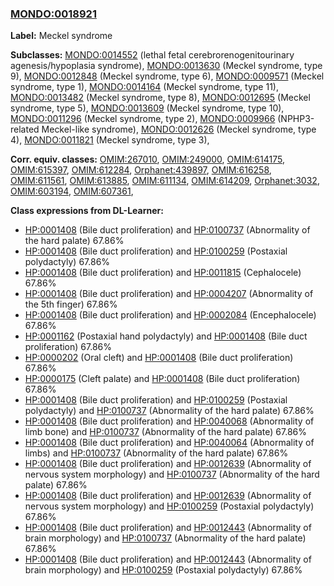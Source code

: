 
### [MONDO:0018921](http://purl.obolibrary.org/obo/MONDO_0018921)
**Label:** Meckel syndrome

**Subclasses:** [MONDO:0014552](http://purl.obolibrary.org/obo/MONDO_0014552) (lethal fetal cerebrorenogenitourinary agenesis/hypoplasia syndrome), [MONDO:0013630](http://purl.obolibrary.org/obo/MONDO_0013630) (Meckel syndrome, type 9), [MONDO:0012848](http://purl.obolibrary.org/obo/MONDO_0012848) (Meckel syndrome, type 6), [MONDO:0009571](http://purl.obolibrary.org/obo/MONDO_0009571) (Meckel syndrome, type 1), [MONDO:0014164](http://purl.obolibrary.org/obo/MONDO_0014164) (Meckel syndrome, type 11), [MONDO:0013482](http://purl.obolibrary.org/obo/MONDO_0013482) (Meckel syndrome, type 8), [MONDO:0012695](http://purl.obolibrary.org/obo/MONDO_0012695) (Meckel syndrome, type 5), [MONDO:0013609](http://purl.obolibrary.org/obo/MONDO_0013609) (Meckel syndrome, type 10), [MONDO:0011296](http://purl.obolibrary.org/obo/MONDO_0011296) (Meckel syndrome, type 2), [MONDO:0009966](http://purl.obolibrary.org/obo/MONDO_0009966) (NPHP3-related Meckel-like syndrome), [MONDO:0012626](http://purl.obolibrary.org/obo/MONDO_0012626) (Meckel syndrome, type 4), [MONDO:0011821](http://purl.obolibrary.org/obo/MONDO_0011821) (Meckel syndrome, type 3), 

**Corr. equiv. classes:** [OMIM:267010](http://purl.obolibrary.org/obo/OMIM_267010), [OMIM:249000](http://purl.obolibrary.org/obo/OMIM_249000), [OMIM:614175](http://purl.obolibrary.org/obo/OMIM_614175), [OMIM:615397](http://purl.obolibrary.org/obo/OMIM_615397), [OMIM:612284](http://purl.obolibrary.org/obo/OMIM_612284), [Orphanet:439897](http://www.orpha.net/ORDO/Orphanet_439897), [OMIM:616258](http://purl.obolibrary.org/obo/OMIM_616258), [OMIM:611561](http://purl.obolibrary.org/obo/OMIM_611561), [OMIM:613885](http://purl.obolibrary.org/obo/OMIM_613885), [OMIM:611134](http://purl.obolibrary.org/obo/OMIM_611134), [OMIM:614209](http://purl.obolibrary.org/obo/OMIM_614209), [Orphanet:3032](http://www.orpha.net/ORDO/Orphanet_3032), [OMIM:603194](http://purl.obolibrary.org/obo/OMIM_603194), [OMIM:607361](http://purl.obolibrary.org/obo/OMIM_607361), 

**Class expressions from DL-Learner:**

- [HP:0001408](http://purl.obolibrary.org/obo/HP_0001408) (Bile duct proliferation) and [HP:0100737](http://purl.obolibrary.org/obo/HP_0100737) (Abnormality of the hard palate) 67.86%
- [HP:0001408](http://purl.obolibrary.org/obo/HP_0001408) (Bile duct proliferation) and [HP:0100259](http://purl.obolibrary.org/obo/HP_0100259) (Postaxial polydactyly) 67.86%
- [HP:0001408](http://purl.obolibrary.org/obo/HP_0001408) (Bile duct proliferation) and [HP:0011815](http://purl.obolibrary.org/obo/HP_0011815) (Cephalocele) 67.86%
- [HP:0001408](http://purl.obolibrary.org/obo/HP_0001408) (Bile duct proliferation) and [HP:0004207](http://purl.obolibrary.org/obo/HP_0004207) (Abnormality of the 5th finger) 67.86%
- [HP:0001408](http://purl.obolibrary.org/obo/HP_0001408) (Bile duct proliferation) and [HP:0002084](http://purl.obolibrary.org/obo/HP_0002084) (Encephalocele) 67.86%
- [HP:0001162](http://purl.obolibrary.org/obo/HP_0001162) (Postaxial hand polydactyly) and [HP:0001408](http://purl.obolibrary.org/obo/HP_0001408) (Bile duct proliferation) 67.86%
- [HP:0000202](http://purl.obolibrary.org/obo/HP_0000202) (Oral cleft) and [HP:0001408](http://purl.obolibrary.org/obo/HP_0001408) (Bile duct proliferation) 67.86%
- [HP:0000175](http://purl.obolibrary.org/obo/HP_0000175) (Cleft palate) and [HP:0001408](http://purl.obolibrary.org/obo/HP_0001408) (Bile duct proliferation) 67.86%
- [HP:0001408](http://purl.obolibrary.org/obo/HP_0001408) (Bile duct proliferation) and [HP:0100259](http://purl.obolibrary.org/obo/HP_0100259) (Postaxial polydactyly) and [HP:0100737](http://purl.obolibrary.org/obo/HP_0100737) (Abnormality of the hard palate) 67.86%
- [HP:0001408](http://purl.obolibrary.org/obo/HP_0001408) (Bile duct proliferation) and [HP:0040068](http://purl.obolibrary.org/obo/HP_0040068) (Abnormality of limb bone) and [HP:0100737](http://purl.obolibrary.org/obo/HP_0100737) (Abnormality of the hard palate) 67.86%
- [HP:0001408](http://purl.obolibrary.org/obo/HP_0001408) (Bile duct proliferation) and [HP:0040064](http://purl.obolibrary.org/obo/HP_0040064) (Abnormality of limbs) and [HP:0100737](http://purl.obolibrary.org/obo/HP_0100737) (Abnormality of the hard palate) 67.86%
- [HP:0001408](http://purl.obolibrary.org/obo/HP_0001408) (Bile duct proliferation) and [HP:0012639](http://purl.obolibrary.org/obo/HP_0012639) (Abnormality of nervous system morphology) and [HP:0100737](http://purl.obolibrary.org/obo/HP_0100737) (Abnormality of the hard palate) 67.86%
- [HP:0001408](http://purl.obolibrary.org/obo/HP_0001408) (Bile duct proliferation) and [HP:0012639](http://purl.obolibrary.org/obo/HP_0012639) (Abnormality of nervous system morphology) and [HP:0100259](http://purl.obolibrary.org/obo/HP_0100259) (Postaxial polydactyly) 67.86%
- [HP:0001408](http://purl.obolibrary.org/obo/HP_0001408) (Bile duct proliferation) and [HP:0012443](http://purl.obolibrary.org/obo/HP_0012443) (Abnormality of brain morphology) and [HP:0100737](http://purl.obolibrary.org/obo/HP_0100737) (Abnormality of the hard palate) 67.86%
- [HP:0001408](http://purl.obolibrary.org/obo/HP_0001408) (Bile duct proliferation) and [HP:0012443](http://purl.obolibrary.org/obo/HP_0012443) (Abnormality of brain morphology) and [HP:0100259](http://purl.obolibrary.org/obo/HP_0100259) (Postaxial polydactyly) 67.86%


